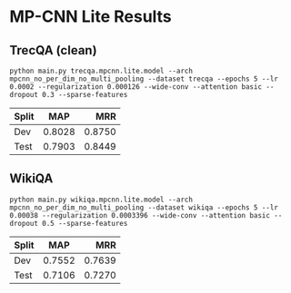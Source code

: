 MP-CNN Lite Results
===================

## TrecQA (clean)

```
python main.py trecqa.mpcnn.lite.model --arch mpcnn_no_per_dim_no_multi_pooling --dataset trecqa --epochs 5 --lr 0.0002 --regularization 0.000126 --wide-conv --attention basic --dropout 0.3 --sparse-features
```

| Split       | MAP     | MRR    |
| ----------- |:-------:| ------:|
| Dev         | 0.8028  | 0.8750 |
| Test        | 0.7903  | 0.8449 |

## WikiQA

```
python main.py wikiqa.mpcnn.lite.model --arch mpcnn_no_per_dim_no_multi_pooling --dataset wikiqa --epochs 5 --lr 0.00038 --regularization 0.0003396 --wide-conv --attention basic --dropout 0.5 --sparse-features
```

| Split       | MAP     | MRR    |
| ----------- |:-------:| ------:|
| Dev         | 0.7552  | 0.7639 |
| Test        | 0.7106  | 0.7270 |
